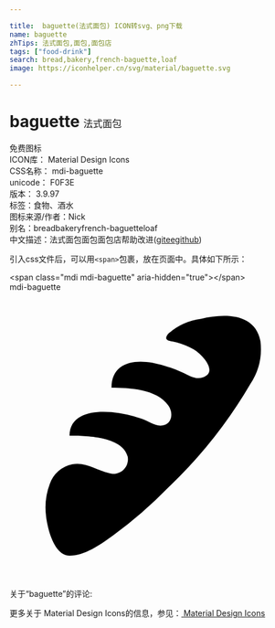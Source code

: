 ```yaml
---

title:  baguette(法式面包) ICON转svg、png下载
name: baguette
zhTips: 法式面包,面包,面包店
tags: ["food-drink"]
search: bread,bakery,french-baguette,loaf
image: https://iconhelper.cn/svg/material/baguette.svg

---
```


# baguette  <small style="font-size: 60%;font-weight: 100">法式面包</small>


<div class="detail-page">
<p>
<span><span class="badge-success badge">免费图标</span> </span>
<br/>
<span>
ICON库：
<span class="badge-secondary badge">Material Design Icons</span> 
</span>
<br/>
<span>
CSS名称：
<span class="badge-secondary badge">mdi-baguette</span> 
</span>
<br/>
<span>
unicode：
<span class="badge-secondary badge">F0F3E</span> 
<copy-btn content='F0F3E' btn-title=""></copy-btn>
<copy-btn :content='String.fromCodePoint(parseInt("F0F3E", 16))' btn-title="复制U"></copy-btn>
</span>
<br/>
<span>
版本：
<span class="badge-secondary badge">3.9.97</span> 
</span><br/><span>标签：<span class="badge-light badge"><router-link to="/tags/food-drink.html">食物、酒水</router-link></span></span>
<br/>
<span>图标来源/作者：<span class="badge-light badge">Nick</span></span> 
<br/>
<span>别名：<span class="badge-light badge">bread</span><span class="badge-light badge">bakery</span><span class="badge-light badge">french-baguette</span><span class="badge-light badge">loaf</span></span><br/><span class="zh-detail">中文描述：<span class="badge-primary badge">法式面包</span><span class="badge-primary badge">面包</span><span class="badge-primary badge">面包店</span><span class="help-link"><span>帮助改进</span>(<a href="https://gitee.com/liuwave/icon-helper/edit/master/json/material/baguette.json" target="_blank" rel="noopener noreferrer">gitee</a><a href="https://github.com/liuwave/icon-helper/edit/master/json/material/baguette.json" target="_blank" rel="noopener noreferrer">github</a></span>)</span><br/>
</p>
</div>
<div class="alert alert-dark">
  <i class="mdi mdi-baguette mdi-48px"></i>
  <i class="mdi mdi-baguette mdi-36px"></i>
  <i class="mdi mdi-baguette mdi-24px"></i>
  <i class="mdi mdi-baguette mdi-18px"></i>
</div>
<div>
  <p>引入css文件后，可以用<code>&lt;span&gt;</code>包裹，放在页面中。具体如下所示：    
  </p>
  <div class="alert alert-primary" style="font-size: 14px">
    &lt;span class="mdi mdi-baguette" aria-hidden="true"&gt;&lt;/span&gt;
    <copy-btn content='<span class="mdi mdi-baguette" aria-hidden="true"></span>'></copy-btn>
  </div>
  <div class="alert alert-secondary">
    <i class="mdi mdi-baguette"
    style="font-size: 24px"
    aria-hidden="true"></i> mdi-baguette
    <copy-btn content="mdi-baguette" btn-title="复制图标名称"></copy-btn>
  </div>
</div>
<div id="svg" class="svg-wrap">
<svg xmlns="http://www.w3.org/2000/svg" viewBox="0 0 24 24"><path d="M5 22C3.68 22 3.15 19.64 3.04 18.7A5.56 5.56 0 0 1 3.36 16A2.5 2.5 0 0 1 5.23 14.38C6.4 14.18 7.23 14.88 8.29 15.12A1.21 1.21 0 0 0 9.85 13.75C9.41 12.03 6.28 12 5 12C5 10.14 7.04 9.9 8.5 10.04A10.8 10.8 0 0 1 11.04 10.6C11.54 10.77 12.12 11.2 12.67 11.16C13.5 11.09 13.67 10.23 13.31 9.6C12.44 8.12 9.97 8 8.5 8C8.5 6 10.23 5.62 11.89 5.92A11.58 11.58 0 0 1 14.38 6.71C14.89 6.93 15.5 7.35 16.06 7.16C17.5 6.72 16 5.18 15.36 4.81A6.6 6.6 0 0 0 13.94 4.23C13.4 4.07 12.74 4.13 13.23 3.5A5.13 5.13 0 0 1 15.96 2.26C17.85 1.82 20.46 1.74 20.92 4.12A5.3 5.3 0 0 1 20.07 7.7A38.96 38.96 0 0 1 13.22 16.33A36.6 36.6 0 0 1 8.62 20.32C7.62 21.04 6.3 22 5 22Z" /></svg>
</div>
<detail full-name='mdi-baguette'></detail>
<div>
<p>关于“baguette”的评论:</p>
</div>
<Vssue title="关于“baguette”的评论" ></Vssue>    
<div><p>更多关于 Material Design Icons的信息，参见：<a target="_blank" href="https://iconhelper.cn/material.html"> Material Design Icons</a>
</p></div>
